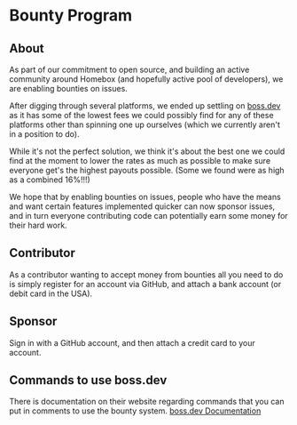 # Bounty Program

## About
As part of our commitment to open source, and building an active community around Homebox (and hopefully active pool of developers), we are enabling bounties on issues.

After digging through several platforms, we ended up settling on [boss.dev](https://www.boss.dev/) as it has some of the lowest fees we could possibly find for any of these platforms other than spinning one up ourselves (which we currently aren't in a position to do).

While it's not the perfect solution, we think it's about the best one we could find at the moment to lower the rates as much as possible to make sure everyone get's the highest payouts possible. (Some we found were as high as a combined 16%!!!)

We hope that by enabling bounties on issues, people who have the means and want certain features implemented quicker can now sponsor issues, and in turn everyone contributing code can potentially earn some money for their hard work.

## Contributor
As a contributor wanting to accept money from bounties all you need to do is simply register for an account via GitHub, and attach a bank account (or debit card in the USA).

## Sponsor
Sign in with a GitHub account, and then attach a credit card to your account.

## Commands to use boss.dev
There is documentation on their website regarding commands that you can put in comments to use the bounty system. [boss.dev Documentation](https://www.boss.dev/doc)
